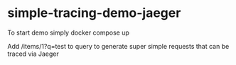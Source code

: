 # simple-tracing-demo-jaeger

To start demo simply
    docker compose up

    

Add /items/1?q=test to query to generate super simple requests that can be traced via Jaeger
